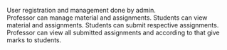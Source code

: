 User registration and management done by admin. <br/>
Professor can manage material and assignments.
Students  can view material and assignments.
Students can submit respective assignments.
Professor can view all submitted assignments and according to that give marks to students.
